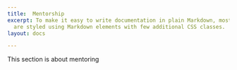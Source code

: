 ```yaml
---
title:  Mentorship
excerpt: To make it easy to write documentation in plain Markdown, most UI components
  are styled using Markdown elements with few additional CSS classes.
layout: docs

---
```


This section is about mentoring